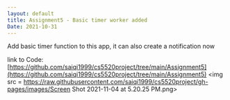 ```yaml
---
layout: default
title: Assignment5 - Basic timer worker added
Date: 2021-10-31
---
```

Add basic timer function to this app, it can also create a notification now

link to Code:
[https://github.com/saiqi1999/cs5520project/tree/main/Assignment5](https://github.com/saiqi1999/cs5520project/tree/main/Assignment5)
<img src = https://raw.githubusercontent.com/saiqi1999/cs5520project/gh-pages/images/Screen Shot 2021-11-04 at 5.20.25 PM.png>
